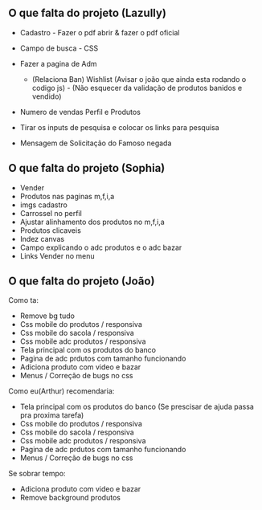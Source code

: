 ## O que falta do projeto (Lazully)
- Cadastro - Fazer o pdf abrir & fazer o pdf oficial
- Campo de busca - CSS

- Fazer a pagina de Adm
    - (Relaciona Ban) Wishlist (Avisar o joão que ainda esta rodando o codigo js) - (Não esquecer da validação de produtos banidos e vendido)

- Numero de vendas Perfil e Produtos

- Tirar os inputs de pesquisa e colocar os links para pesquisa
- Mensagem de Solicitação do Famoso negada

## O que falta do projeto (Sophia)

- Vender
- Produtos nas paginas m,f,i,a
- imgs cadastro
- Carrossel no perfil
- Ajustar alinhamento dos produtos no m,f,i,a
- Produtos clicaveis
- Indez canvas
- Campo explicando o adc produtos e o adc bazar
- Links Vender no menu


## O que falta do projeto (João)

Como ta:

- Remove bg tudo
- Css mobile do produtos / responsiva
- Css mobile do sacola / responsiva
- Css mobile adc produtos / responsiva
- Tela principal com os produtos do banco
- Pagina de adc prdutos com tamanho funcionando
- Adiciona produto com video e bazar
- Menus / Correção de bugs no css



Como eu(Arthur) recomendaria:

- Tela principal com os produtos do banco (Se prescisar de ajuda passa pra proxima tarefa)
- Css mobile do produtos / responsiva
- Css mobile do sacola / responsiva
- Css mobile adc produtos / responsiva
- Pagina de adc prdutos com tamanho funcionando
- Menus / Correção de bugs no css

Se sobrar tempo:
- Adiciona produto com video e bazar
- Remove background produtos

